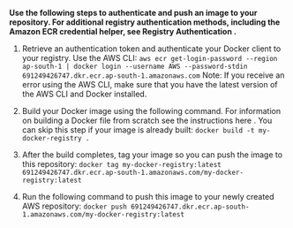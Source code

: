**Use the following steps to authenticate and push an image to your repository. For additional registry authentication methods, including the Amazon ECR credential helper, see Registry Authentication .**
1. Retrieve an authentication token and authenticate your Docker client to your registry. Use the AWS CLI:
`aws ecr get-login-password --region ap-south-1 | docker login --username AWS --password-stdin 691249426747.dkr.ecr.ap-south-1.amazonaws.com`
Note: If you receive an error using the AWS CLI, make sure that you have the latest version of the AWS CLI and Docker installed.

2. Build your Docker image using the following command. For information on building a Docker file from scratch see the instructions here . You can skip this step if your image is already built:
`docker build -t my-docker-registry .`

3. After the build completes, tag your image so you can push the image to this repository:
`docker tag my-docker-registry:latest 691249426747.dkr.ecr.ap-south-1.amazonaws.com/my-docker-registry:latest`

4. Run the following command to push this image to your newly created AWS repository:
`docker push 691249426747.dkr.ecr.ap-south-1.amazonaws.com/my-docker-registry:latest`
